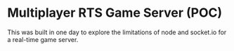 # Multiplayer RTS Game Server (POC)

This was built in one day to explore the limitations of node and socket.io for a real-time game server.

